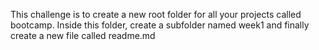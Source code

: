 This challenge is to create a new root folder for all your projects called bootcamp. Inside this folder, create a subfolder named week1 and finally create a new file called readme.md
